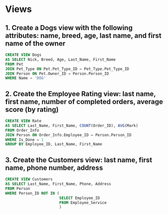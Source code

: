 # Views

## 1. Create a Dogs view with the following attributes: name, breed, age, last name, and first name of the owner

```sql
CREATE VIEW Dogs
AS SELECT Nick, Breed, Age, Last_Name, First_Name
FROM Pet
JOIN Pet_Type ON Pet.Pet_Type_ID = Pet_Type.Pet_Type_ID
JOIN Person ON Pet.Owner_ID = Person.Person_ID
WHERE Name = 'DOG'
```

## 2. Create the Employee Rating view: last name, first name, number of completed orders, average score (by rating)

```sql
CREATE VIEW Rate
AS SELECT Last_Name, First_Name, COUNT(Order_ID), AVG(Mark)
FROM Order_Info
JOIN Person ON Order_Info.Employee_ID = Person.Person_ID
WHERE Is_Done = 1
GROUP BY Employee_ID, Last_Name, First_Name
```

## 3. Create the Customers view: last name, first name, phone number, address

```sql
CREATE VIEW Customers
AS SELECT Last_Name, First_Name, Phone, Address
FROM Person
WHERE Person_ID NOT IN (
                        SELECT Employee_ID
                        FROM Employee_Service
                        )
```